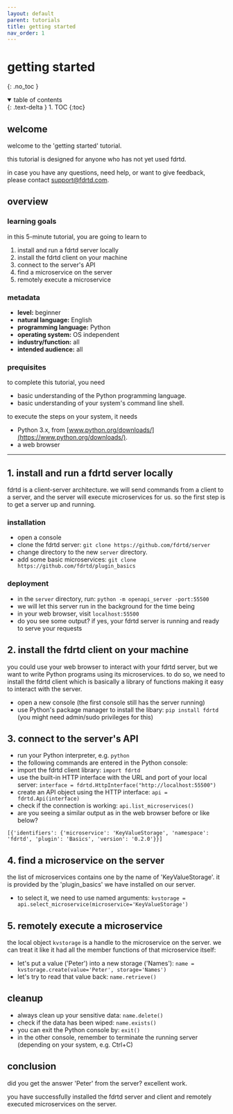 ```yaml
---
layout: default
parent: tutorials
title: getting started
nav_order: 1
---
```


# getting started
{: .no_toc }

<details open markdown="block">
  <summary>
    table of contents
  </summary>
  {: .text-delta }
1. TOC
{:toc}
</details>


## welcome

welcome to the 'getting started' tutorial.

this tutorial is designed for anyone who has not yet used fdrtd.    

in case you have any questions, need help, or want to give feedback, please contact [support@fdrtd.com](mailto:support@fdrtd.com).

## overview

### learning goals

in this 5-minute tutorial, you are going to learn to
1. install and run a fdrtd server locally
2. install the fdrtd client on your machine
3. connect to the server's API
4. find a microservice on the server
5. remotely execute a microservice

### metadata

* **level:** beginner
* **natural language:** English
* **programming language:** Python
* **operating system:** OS independent
* **industry/function:** all
* **intended audience:** all

### prequisites

to complete this tutorial, you need
* basic understanding of the Python programming language.
* basic understanding of your system's command line shell.

to execute the steps on your system, it needs
* Python 3.x, from [www.python.org/downloads/](https://www.python.org/downloads/).
* a web browser

---

## 1. install and run a fdrtd server locally

fdrtd is a client-server architecture. we will send commands from a client to a server, and the server will execute microservices for us.
so the first step is to get a server up and running.

### installation

* open a console
* clone the fdrtd server: `git clone https://github.com/fdrtd/server`
* change directory to the new `server` directory.
* add some basic microservices: `git clone https://github.com/fdrtd/plugin_basics`

### deployment

* in the `server` directory, run: `python -m openapi_server -port:55500`
* we will let this server run in the background for the time being
* in your web browser, visit `localhost:55500`
* do you see some output? if yes, your fdrtd server is running and ready to serve your requests

## 2. install the fdrtd client on your machine

you could use your web browser to interact with your fdrtd server, but we want to write Python programs using its microservices.
to do so, we need to install the fdrtd client which is basically a library of functions making it easy to interact with the server.

* open a new console (the first console still has the server running)
* use Python's package manager to install the libary: `pip install fdrtd` (you might need admin/sudo privileges for this)

## 3. connect to the server's API

* run your Python interpreter, e.g. `python`
* the following commands are entered in the Python console:
* import the fdrtd client library: `import fdrtd`
* use the built-in HTTP interface with the URL and port of your local server: `interface = fdrtd.HttpInterface("http://localhost:55500")`
* create an API object using the HTTP interface: `api = fdrtd.Api(interface)`
* check if the connection is working: `api.list_microservices()`
* are you seeing a similar output as in the web browser before or like below?

```
[{'identifiers': {'microservice': 'KeyValueStorage', 'namespace': 'fdrtd', 'plugin': 'Basics', 'version': '0.2.0'}}]
```

## 4. find a microservice on the server

the list of microservices contains one by the name of 'KeyValueStorage'. it is provided by the 'plugin_basics' we have installed on our server.

* to select it, we need to use named arguments: `kvstorage = api.select_microservice(microservice='KeyValueStorage')`

## 5. remotely execute a microservice

the local object `kvstorage` is a handle to the microservice on the server. we can treat it like it had all the member functions of that microservice itself:

* let's put a value ('Peter') into a new storage ('Names'): `name = kvstorage.create(value='Peter', storage='Names')`
* let's try to read that value back: `name.retrieve()`


## cleanup

* always clean up your sensitive data: `name.delete()`
* check if the data has been wiped: `name.exists()`
* you can exit the Python console by: `exit()`
* in the other console, remember to terminate the running server (depending on your system, e.g. Ctrl+C)


## conclusion

did you get the answer 'Peter' from the server? excellent work.

you have successfully installed the fdrtd server and client and remotely executed microservices on the server.
